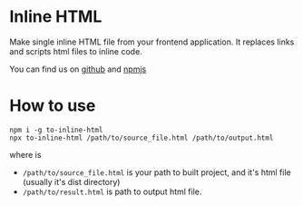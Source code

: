 # Inline HTML

Make single inline HTML file from your frontend application.
It replaces links and scripts html files to inline code.

You can find us on [github](https://github.com/kulagind/to-inline-html) and [npmjs](https://www.npmjs.com/package/to-inline-html)

# How to use

```
npm i -g to-inline-html
npx to-inline-html /path/to/source_file.html /path/to/output.html
```

where is

- <code>/path/to/source_file.html</code> is your path to built project, and
  it's html file (usually it's dist directory)
- <code>/path/to/result.html</code> is path to output html file.
